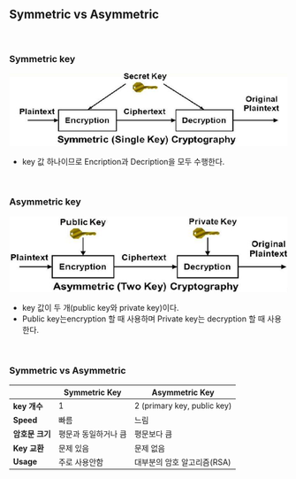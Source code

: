 ## Symmetric vs Asymmetric

</br>

### Symmetric key

![](./img/symmetric.JPG)

* key 값 하나이므로 Encription과 Decription을 모두 수행한다. 

</br>

### Asymmetric key

![](./img/asymmetric.JPG)

* key 값이 두 개(public key와 private key)이다.  
* Public key는encryption 할 때 사용하며 Private key는 decryption 할 때 사용한다.

</br>

### Symmetric vs Asymmetric

|                 | Symmetric Key        | Asymmetric Key              |
| --------------- | -------------------- | --------------------------- |
| **key 개수**    | 1                    | 2 (primary key, public key) |
| **Speed**       | 빠름                 | 느림                        |
| **암호문 크기** | 평문과 동일하거나 큼 | 평문보다 큼                 |
| **Key 교환**    | 문제 있음            | 문제 없음                   |
| **Usage**       | 주로 사용안함        | 대부분의 암호 알고리즘(RSA) |



### 